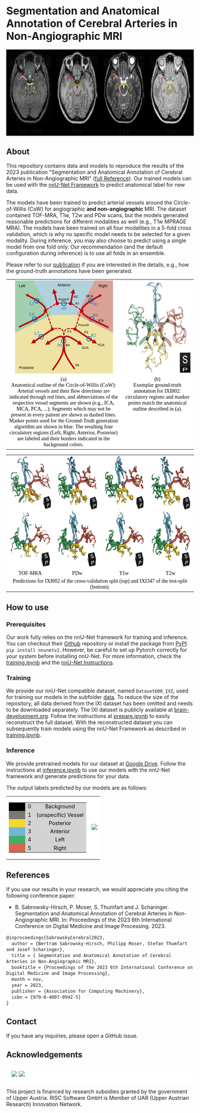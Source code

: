 # Segmentation and Anatomical Annotation of Cerebral Arteries in Non-Angiographic MRI

<table><tbody style="border-color: black;background-color: black;">
<tr>
<td><img src="doc/resource/slice_mra.png" height="200px" /></td>
<td><img src="doc/resource/slice_t1.png" height="200px" /></td>
<td><img src="doc/resource/slice_t2.png" height="200px" /></td>
<td><img src="doc/resource/slice_pd.png" height="200px" /></td>
</tr>
<tr>
<td><div align="center">TOF-MRA</div></td>
<td><div align="center">PDw</div></td>
<td><div align="center">T1w</div></td>
<td><div align="center">T2w</div></td>
</tr>
</tbody></table>

## About
This repository contains data and models to reproduce the results of the 2023 publication "Segmentation and Anatomical Annotation of Cerebral Arteries in Non-Angiographic MRI" ([full Reference](#references)).
Our trained models can be used with the [nnU-Net Framework](https://github.com/MIC-DKFZ/nnUNet) to predict anatomical label for new data.

The models have been trained to predict arterial vessels around the Circle-of-Willis (CoW) for angiographic **and non-angiographic** MRI.
The dataset contained TOF-MRA, T1w, T2w and PDw scans, but the models generated reasonable predictions for different modalities as well (e.g., T1w MPRAGE MRA).
The models have been trained on all four modalities in a 5-fold cross validation, which is why no specific model needs to be selected for a given modality. 
During inference, you may also choose to predict using a single model from one fold only. Our recommendation (and the default configuration during inference) is to use all folds
in an ensemble.

Please refer to our [publication](#references) if you are interested in the details, e.g., how the ground-truth annotations have been generated.


<table><tbody style="background-color:white;vertical-align: top">
<tr>
<td><div align="center"><img src="doc/resource/anatomy.png" height="250px" /></div></td>
<td><div align="center"><img src="doc/resource/markers.PNG" height="250px" /></div></td>
</tr>
<tr style="color:black;font-family: Serif">
<td width="600px"><div align="center">
(a)<br>Anatomical outline of the Circle-of-Willis (CoW): Arterial vessels and their flow directions are indicated through red lines, and abbreviations of the
respective vessel segments are shown (e.g., ICA, MCA, PCA, ...). Segments which may not be present in every patient are shown as dashed lines.
Marker points used for the Ground-Truth generation algorithm are shown in blue.
The resulting four circulatory regions (Left, Right, Anterior, Posterior) are labeled and their borders indicated in the background colors.</div></td>
<td width="350px"><div align="center">
(b)<br>Exemplar ground-truth annotation for IXI002: circulatory regions and marker points match the anatomical outline described in (a).</div>
</tr>
</tbody></table>

<table><tbody style="background-color:white;vertical-align: top">
<tr>
<td><img src="doc/resource/eval_vis_a.png" height="300px" /></td>
<td><img src="doc/resource/eval_vis_b.png" height="300px" /></td>
<td><img src="doc/resource/eval_vis_c.png" height="300px" /></td>
<td><img src="doc/resource/eval_vis_d.png" height="300px" /></td>
</tr>
<tr style="color:black;font-family: Serif">
<td width="200px"><div align="center">TOF-MRA</div></td>
<td width="200px"><div align="center">PDw</div></td>
<td width="200px"><div align="center">T1w</div></td>
<td width="200px"><div align="center">T2w</div></td>
<tr style="color:black;font-family: Serif">
<td colspan="4"><div align="center">Predictions for IXI002 of the cross-validation split (top) and IXI347 of the test-split (bottom).</div></td>
</tr>
</tbody></table>

## How to use

### Prerequisites

Our work fully relies on the nnU-Net framework for training and inference. You can
checkout their [Github](https://github.com/MIC-DKFZ/nnUNet) repository or install the package from [PyPI](https://pypi.org/project/nnunetv2/):
```pip install nnunetv2```. However, be careful to set up Pytorch correctly for your system before installing nnU-Net. 
For more information, check the [training.ipynb](notebooks/training.ipynb) and the [nnU-Net Instructions](https://github.com/MIC-DKFZ/nnUNet/blob/master/documentation/installation_instructions.md).

### Training

We provide our nnU-Net compatible dataset, named ```Dataset600_IXI```, used for training our models in the subfolder [data](data).
To reduce the size of the repository, all data derived from the IXI dataset has been omitted and needs to be downloaded separately.
The IXI dataset is publicly available at [brain-development.org](https://brain-development.org/ixi-dataset/). 
Follow the instructions at [prepare.ipynb](notebooks/prepare.ipynb) to easily reconstruct the full dataset.
With the reconstructed dataset you can subsequently train models using the nnU-Net Framework as described in [training.ipynb](notebooks/training.ipynb).


### Inference

We provide pretrained models for our dataset at [Google Drive](https://drive.google.com/drive/folders/1-AJ6OdFb3IqR4gnbwxh9NmxJ46gzsVPL?usp=drive_link).
Follow the instructions at [inference.ipynb](notebooks/inference.ipynb) to use our models with the nnU-Net framework and generate predictions for your data.

The output labels predicted by our models are as follows:

<table><tbody style="text-align: center;background-color:white;vertical-align: center">
<tr><td>
<table><tbody style="text-align: center;background-color:lightgray;vertical-align: top">
<tr style="color:black"><td style="width:30px;background-color:black"></td><td>0</td><td>Background</td></tr>
<tr style="color:black"><td style="width:30px;background-color:#7a7a6c"></td><td>1</td><td>(unspecific) Vessel</td></tr>
<tr style="color:black"><td style="width:30px;background-color:#f4d631"></td><td>2</td><td>Posterior</td></tr>
<tr style="color:black"><td style="width:30px;background-color:#6fb8d2"></td><td>3</td><td>Anterior</td></tr>
<tr style="color:black"><td style="width:30px;background-color:#44ac64"></td><td>4</td><td>Left</td></tr>
<tr style="color:black"><td style="width:30px;background-color:#d8654f"></td><td>5</td><td>Right</td></tr>
</tbody></table>
</td>
<td>
<img src="doc/resource/output_labels.png" height="250px" />
</td>
</tr></tbody></table>

## References

If you use our results in your research, we would appreciate you citing the following conference paper:

* B. Sabrowsky-Hirsch, P. Moser, S. Thumfart and J. Scharinger. Segmentation and Anatomical Annotation of Cerebral Arteries in Non-Angiographic MRI. In: Proceedings of the 2023 6th International Conference on Digital Medicine and Image Processing. 2023.

```
@inproceedings{SabrowskyCerebral2023,
  author = {Bertram Sabrowsky-Hirsch, Philipp Moser, Stefan Thumfart and Josef Scharinger},
  title = { Segmentation and Anatomical Annotation of Cerebral Arteries in Non-Angiographic MRI},
  booktitle = {Proceedings of the 2023 6th International Conference on Digital Medicine and Image Processing},
  month = nov,
  year = 2023,
  publisher = {Association for Computing Machinery},
  isbn = {979-8-4007-0942-5}
}
```

## Contact

If you have any inquiries, please open a GitHub issue.

## Acknowledgements

<div style="background-color:white;padding: 1em">
<img src="doc/resource/risc.svg" height="50px"  />
<img src="doc/resource/grants.svg" height="50px"  />
</div>

This project is financed by research subsidies granted by the government of Upper Austria. RISC Software GmbH is Member of UAR (Upper Austrian Research) Innovation Network.